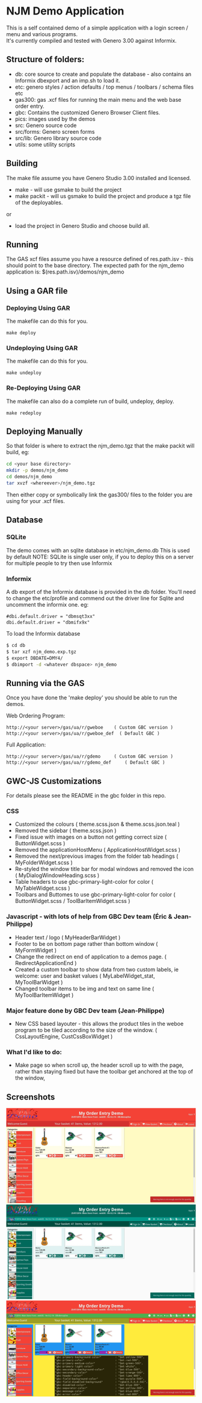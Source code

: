 NJM Demo Application
====================

This is a self contained demo of a simple application with a login screen / menu and various programs.                                                        
It's currently compiled and tested with Genero 3.00 against Informix.                                                                                         
                                                                                                                                                              
## Structure of folders:                                                                                                                                       
* db: core source to create and populate the database - also contains an Informix dbexport and an imp.sh to load it.
* etc: genero styles / action defaults / top menus / toolbars / schema files etc
* gas300: gas .xcf files for running the main menu and the web base order entry.
* gbc: Contains the customized Genero Browser Client files.
* pics: images used by the demos
* src: Genero source code
* src/forms: Genero screen forms
* src/lib: Genero library source code
* utils: some utility scripts

## Building
The make file assume you have Genero Studio 3.00 installed and licensed.

* make - will use gsmake to build the project
* make packit - will us gsmake to build the project and produce a tgz file of the deployables.

or

* load the project in Genero Studio and choose build all.

## Running
The GAS xcf files assume you have a resource defined of res.path.isv - this should point to the base
directory. The expected path for the njm_demo application is: $(res.path.isv)/demos/njm_demo

## Using a GAR file
### Deploying Using GAR
The makefile can do this for you.
```
make deploy
```

### Undeploying Using GAR
The makefile can do this for you.
```
make undeploy
```

### Re-Deploying Using GAR
The makefile can also do a complete run of build, undeploy, deploy.
```
make redeploy
```

## Deploying Manually
So that folder is where to extract the njm_demo.tgz that the make packit will build, eg:
```bash
cd <your base directory>
mkdir -p demos/njm_demo
cd demos/njm_demo
tar xvzf <whereever>/njm_demo.tgz
```

Then either copy or symbolically link the gas300/ files to the folder you are using for your .xcf files.

## Database

### SQLite
The demo comes with an sqlite database in etc/njm_demo.db
This is used by default
NOTE: SQLite is single user only, if you to deploy this on a server for multiple people to try then use Informix

### Informix
A db export of the Informix database is provided in the db folder.
You'll need to change the etc/profile and commend out the driver line for Sqlite and uncomment the informix one. eg:
```
#dbi.default.driver = "dbmsqt3xx"
dbi.default.driver = "dbmifx9x"
```

To load the Informix database
```bash
$ cd db
$ tar xzf njm_demo.exp.tgz
$ export DBDATE=DMY4/
$ dbimport -d <whatever dbspace> njm_demo
```

## Running via the GAS
Once you have done the 'make deploy' you should be able to run the demos.

Web Ordering Program:
```
http://<your server>/gas/ua/r/gweboe    ( Custom GBC version )
http://<your server>/gas/ua/r/gweboe_def  ( Default GBC )
```

Full Application:

```
http://<your server>/gas/ua/r/gdemo     ( Custom GBC version )
http://<your server>/gas/ua/r/gdemo_def     ( Default GBC )
```

## GWC-JS Customizations

For details please see the README in the gbc folder in this repo.

### CSS
* Customized the colours ( theme.scss.json & theme.scss.json.teal )
* Removed the sidebar ( theme.scss.json )
* Fixed issue with images on a button not getting correct size ( ButtonWidget.scss )
* Removed the applicationHostMenu ( ApplicationHostWidget.scss )
* Removed the next/previous images from the folder tab headings ( MyFolderWidget.scss )
* Re-styled the window title bar for modal windows and removed the icon ( MyDialogWindowHeading.scss )
* Table headers to use gbc-primary-light-color for color ( MyTableWidget.scss )
* Toolbars and Buttomes to use gbc-primary-light-color for color ( ButtonWidget.scss / ToolBarItemWidget.scss )

### Javascript - with lots of help from GBC Dev team (Éric & Jean-Philippe)
* Header text / logo ( MyHeaderBarWidget )
* Footer to be on bottom page rather than bottom window ( MyFormWidget )
* Change the redirect on end of application to a demos page. ( RedirectApplicationEnd )
* Created a custom toolbar to show data from two custom labels, ie welcome: user and basket values ( MyLabelWidget_stat, MyToolBarWidget )
* Changed toolbar items to be img and text on same line ( MyToolBarItemWidget )

### Major feature done by GBC Dev team (Jean-Philippe)
* New CSS based layouter - this allows the product tiles in the weboe program to be tiled according to the size of the window. ( CssLayoutEngine, CustCssBoxWidget )

### What I'd like to do:
* Make page so when scroll up, the header scroll up to with the page, rather than staying fixed but have the toolbar get anchored at the top of the window, 


## Screenshots
![red](https://github.com/neilm-fourjs/njm_demo/raw/master/gbc/gbc-red.jpg "My Red Theme")
![teal](https://github.com/neilm-fourjs/njm_demo/raw/master/gbc/gbc-teal.jpg "My Teal Theme")
![hivis](https://github.com/neilm-fourjs/njm_demo/raw/master/gbc/gbc-hivis.jpg "Color Theme Resource")
